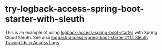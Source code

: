 # try-logback-access-spring-boot-starter-with-sleuth

This is an example of using [logback-access-spring-boot-starter] with Spring Cloud Sleuth.
See also [logback-access-spring-boot-starter #114 Sleuth Tracing Ids in Access Logs].

[logback-access-spring-boot-starter]: https://github.com/akkinoc/logback-access-spring-boot-starter
[logback-access-spring-boot-starter #114 Sleuth Tracing Ids in Access Logs]: https://github.com/akkinoc/logback-access-spring-boot-starter/issues/114

